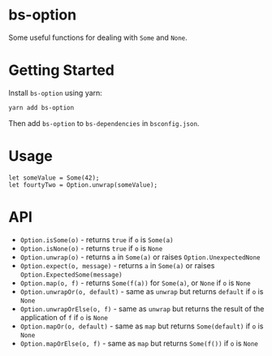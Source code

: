 # bs-option

Some useful functions for dealing with `Some` and `None`.

# Getting Started

Install `bs-option` using yarn:

```bash
yarn add bs-option
```

Then add `bs-option` to `bs-dependencies` in `bsconfig.json`.

# Usage

```
let someValue = Some(42);
let fourtyTwo = Option.unwrap(someValue);
```

# API

- `Option.isSome(o)` - returns `true` if `o` is `Some(a)`
- `Option.isNone(o)` - returns `true` if `o` is `None`
- `Option.unwrap(o)` - returns `a` in `Some(a)` or raises `Option.UnexpectedNone`
- `Option.expect(o, message)` - returns `a` in `Some(a)` or raises `Option.ExpectedSome(message)`
- `Option.map(o, f)` - returns `Some(f(a))` for `Some(a)`, or `None` if `o` is `None`
- `Option.unwrapOr(o, default)` - same as `unwrap` but returns `default` if `o` is `None`
- `Option.unwrapOrElse(o, f)` - same as `unwrap` but returns the result of the application of `f` if `o` is `None`
- `Option.mapOr(o, default)` - same as `map` but returns `Some(default)` if `o` is `None`
- `Option.mapOrElse(o, f)` - same as `map` but returns `Some(f())` if `o` is `None`
